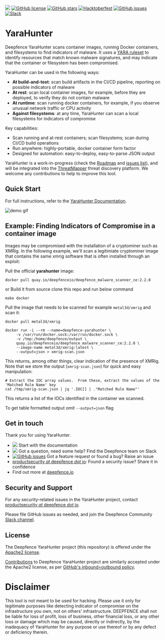 [<img src="https://img.shields.io/badge/documentation-read-green">](https://docs.deepfence.io/yarahunter/)
[![GitHub license](https://img.shields.io/github/license/deepfence/YaraHunter)](https://github.com/deepfence/YaraHunter/blob/master/LICENSE)
[![GitHub stars](https://img.shields.io/github/stars/deepfence/YaraHunter)](https://github.com/deepfence/YaraHunter/stargazers)
[![Hacktoberfest](https://img.shields.io/github/hacktoberfest/2022/deepfence/YaraHunter)](https://github.com/deepfence/YaraHunter/issues)
[![GitHub issues](https://img.shields.io/github/issues/deepfence/YaraHunter)](https://github.com/deepfence/YaraHunter/issues)
[![Slack](https://img.shields.io/badge/slack-@deepfence-blue.svg?logo=slack)](https://join.slack.com/t/deepfence-community/shared_invite/zt-podmzle9-5X~qYx8wMaLt9bGWwkSdgQ)

# YaraHunter

Deepfence YaraHunter scans container images, running Docker containers, and filesystems to find indicators of malware. It uses a [YARA ruleset](https://github.com/deepfence/yara-rules) to identify resources that match known malware signatures, and may indicate that the container or filesystem has been compromised.

YaraHunter can be used in the following ways:

- **At build-and-test**: scan build artifacts in the CI/CD pipeline, reporting on possible indicators of malware
- **At rest**: scan local container images, for example, before they are deployed, to verify they do not contain malware
- **At runtime**: scan running docker containers, for example, if you observe unusual network traffic or CPU activity
- **Against filesystems**: at any time, YaraHunter can scan a local filesystems for indicators of compromise

Key capabilities:

- Scan running and at-rest containers; scan filesystems; scan during CI/CD build operations
- Run anywhere: highly-portable, docker container form factor
- Designed for automation: easy-to-deploy, easy-to-parse JSON output

YaraHunter is a work-in-progress (check the [Roadmap](https://github.com/deepfence/YaraHunter/projects) and [issues list](issues)), and will be integrated into the [ThreatMapper](https://github.com/deepfence/ThreatMapper) threat discovery platform. We welcome any contributions to help to improve this tool.

## Quick Start

For full instructions, refer to the [YaraHunter Documentation](https://docs.deepfence.io/docs/yarahunter/).

![demo gif](demo.gif)

## Example: Finding Indicators of Compromise in a container image

Images may be compromised with the installation of a cryptominer such as XMRig. In the following example, we'll scan a legitimiate cryptominer image that contains the same xmrig software that is often installed through an exploit:

Pull the official **yarahunter** image:

```
docker pull quay.io/deepfenceio/deepfence_malware_scanner_ce:2.2.0
```

or Build it from source clone this repo and run below command
```
make docker
```

Pull the image that needs to be scanned for example `metal3d/xmrig` and scan it:

```
docker pull metal3d/xmrig

docker run -i --rm --name=deepfence-yarahunter \
     -v /var/run/docker.sock:/var/run/docker.sock \
     -v /tmp:/home/deepfence/output \
     quay.io/deepfenceio/deepfence_malware_scanner_ce:2.2.0 \
     --image-name metal3d/xmrig:latest \
     --output=json > xmrig-scan.json
```

This returns, among other things, clear indication of the presence of XMRig. Note that we store the output (`xmrig-scan.json`) for quick and easy manipulation:

```
# Extract the IOC array values.  From these, extract the values of the 'Matched Rule Name' key
cat /tmp/xmrig-scan.json | jq '.IOC[] | ."Matched Rule Name"'
```

This returns a list of the IOCs identified in the container we scanned.

To get table formatted output omit `--output=json` flag

## Get in touch

Thank you for using YaraHunter.

- [<img src="https://img.shields.io/badge/documentation-read-green">](https://docs.deepfence.io/docs/yarahunter/) Start with the documentation
- [<img src="https://img.shields.io/badge/slack-@deepfence-blue.svg?logo=slack">](https://join.slack.com/t/deepfence-community/shared_invite/zt-podmzle9-5X~qYx8wMaLt9bGWwkSdgQ) Got a question, need some help? Find the Deepfence team on Slack
- [![GitHub issues](https://img.shields.io/github/issues/deepfence/YaraHunter)](https://github.com/deepfence/YaraHunter/issues) Got a feature request or found a bug? Raise an issue
- [productsecurity _at_ deepfence _dot_ io](SECURITY.md): Found a security issue? Share it in confidence
- Find out more at [deepfence.io](https://deepfence.io/)

## Security and Support

For any security-related issues in the YaraHunter project, contact [productsecurity _at_ deepfence _dot_ io](SECURITY.md).

Please file GitHub issues as needed, and join the Deepfence Community [Slack channel](https://join.slack.com/t/deepfence-community/shared_invite/zt-podmzle9-5X~qYx8wMaLt9bGWwkSdgQ).

## License

The Deepfence YaraHunter project (this repository) is offered under the [Apache2 license](https://www.apache.org/licenses/LICENSE-2.0).

[Contributions](CONTRIBUTING.md) to Deepfence YaraHunter project are similarly accepted under the Apache2 license, as per [GitHub's inbound=outbound policy](https://docs.github.com/en/github/site-policy/github-terms-of-service#6-contributions-under-repository-license).

# Disclaimer

This tool is not meant to be used for hacking. Please use it only for legitimate purposes like detecting indicator of compromise on the infrastructure you own, not on others' infrastructure. DEEPFENCE shall not be liable for loss of profit, loss of business, other financial loss, or any other loss or damage which may be caused, directly or indirectly, by the inadequacy of YaraHunter for any purpose or use thereof or by any defect or deficiency therein.

